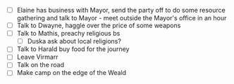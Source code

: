 - [ ] Elaine has business with Mayor, send the party off to do some resource gathering and talk to Mayor - meet outside the Mayor's office in an hour
- [ ] Talk to Dwayne, haggle over the price of some weapons
- [ ] Talk to Mathis, preachy religious bs
	- [ ] Duska ask about local religions?
- [ ] Talk to Harald buy food for the journey
- [ ] Leave Virmarr
- [ ] Talk on the road
- [ ] Make camp on the edge of the Weald

